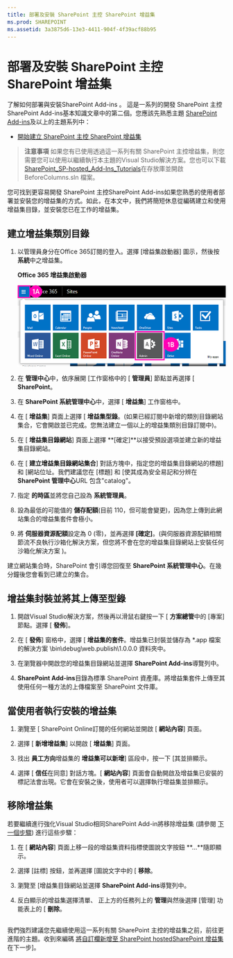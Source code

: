 ```yaml
---
title: 部署及安裝 SharePoint 主控 SharePoint 增益集
ms.prod: SHAREPOINT
ms.assetid: 3a3875d6-13e3-4411-904f-4f39acf88b95
---
```



# 部署及安裝 SharePoint 主控 SharePoint 增益集
了解如何部署與安裝SharePoint Add-ins 。
這是一系列的開發 SharePoint 主控SharePoint Add-ins基本知識文章中的第二個。您應該先熟悉主題 [SharePoint Add-ins](sharepoint-add-ins.md)及以上的主題系列中：
  
    
    


-  [開始建立 SharePoint 主控 SharePoint 增益集](get-started-creating-sharepoint-hosted-sharepoint-add-ins.md)
    
  

> **注意事項**
> 如果您有已使用透過這一系列有關 SharePoint 主控增益集，則您需要您可以使用以繼續執行本主題的Visual Studio解決方案。您也可以下載 [SharePoint_SP-hosted_Add-Ins_Tutorials](https://github.com/OfficeDev/SharePoint_SP-hosted_Add-Ins_Tutorials)在存放庫並開啟 BeforeColumns.sln 檔案。
  
    
    

您可找到更容易開發 SharePoint 主控SharePoint Add-ins如果您熟悉的使用者部署並安裝您的增益集的方式。如此，在本文中，我們將簡短休息從編碼建立和使用增益集目錄，並安裝您已在工作的增益集。
## 建立增益集類別目錄


  
    
    

1. 以管理員身分在Office 365訂閱的登入。選擇 [增益集啟動器] 圖示，然後按 **系統**中之增益集。
    
   **Office 365 增益集啟動器**

  

     ![Office 365 應用程式啟動器](images/ec60797c-d329-4922-a811-70c64598f4d5.PNG)
  

    
    
  
2. 在 **管理中心**中，依序展開 [工作窗格中的 [ **管理員**] 節點並再選擇 [ **SharePoint**。
    
  
3. 在 **SharePoint 系統管理中心**中，選擇 [ **增益集**] 工作窗格中。
    
  
4. 在 [ **增益集**] 頁面上選擇 [ **增益集型錄**。(如果已經訂閱中新增的類別目錄網站集合，它會開啟並已完成。您無法建立一個以上的增益集類別目錄訂閱中)。
    
  
5. 在 [ **增益集目錄網站**] 頁面上選擇 **[確定]**以接受預設選項並建立新的增益集目錄網站。
    
  
6. 在 [ **建立增益集目錄網站集合**] 對話方塊中，指定您的增益集目錄網站的標題] 和 [網站位址。我們建議您在 [標題] 和 [使其成為安全易記和分辨在 **SharePoint 管理中心**URL 包含"catalog"。
    
  
7. 指定 **的時區**並將您自己設為 **系統管理員**。
    
  
8. 設為最低的可能值的 **儲存配額**(目前 110，但可能會變更)，因為您上傳到此網站集合的增益集套件會極小。
    
  
9. 將 **伺服器資源配額**設定為 0 (零)，並再選擇 **[確定]**。(與伺服器資源配額相關節流不良執行沙箱化解決方案，但您將不會在您的增益集目錄網站上安裝任何沙箱化解決方案 )。
    
  
建立網站集合時，SharePoint 會引導您回復至 **SharePoint 系統管理中心**。在幾分鐘後您會看到已建立的集合。
## 增益集封裝並將其上傳至型錄


  
    
    

1. 開啟Visual Studio解決方案，然後再以滑鼠右鍵按一下 [ **方案總管**中的 [專案] 節點。選擇 [ **發佈**]。
    
  
2. 在 [ **發佈**] 窗格中，選擇 [ **增益集的套件**。增益集已封裝並儲存為 *.app 檔案的解決方案 \\bin\\debug\\web.publish\\1.0.0.0 資料夾中。
    
  
3. 在瀏覽器中開啟您的增益集目錄網站並選擇 **SharePoint Add-ins**導覽列中。
    
  
4. **SharePoint Add-ins**目錄為標準 SharePoint 資產庫。將增益集套件上傳至其使用任何一種方法的上傳檔案至 SharePoint 文件庫。
    
  

## 當使用者執行安裝的增益集


1. 瀏覽至 [ SharePoint Online訂閱的任何網站並開啟 [ **網站內容**] 頁面。
    
  
2. 選擇 [ **新增增益集**] 以開啟 [ **增益集**] 頁面。
    
  
3. 找出 **員工方向**增益集的 **增益集可以新增**] 區段中，按一下 [其並排顯示。
    
  
4. 選擇 [ **信任**在同意] 對話方塊。[ **網站內容**] 頁面會自動開啟及增益集已安裝的標記法會出現。它會在安裝之後，使用者可以選擇執行增益集並排顯示。
    
  

## 移除增益集

若要繼續進行強化Visual Studio相同SharePoint Add-in將移除增益集 (請參閱 [下一個步驟](#Nextsteps)) 進行這些步驟：
  
    
    

1. 在 [ **網站內容**] 頁面上移一段的增益集資料指標使圖說文字按鈕 **...**隨即顯示。
    
  
2. 選擇 [註標] 按鈕，並再選擇 [圖說文字中的 [ **移除**。
    
  
3. 瀏覽至 [增益集目錄網站並選擇 **SharePoint Add-ins**導覽列中。
    
  
4. 反白顯示的增益集選擇清單、 正上方的任務列上的 **管理**與然後選擇 [管理] 功能表上的 [ **刪除**。
    
  

## 

我們強烈建議您先繼續使用這一系列有關 SharePoint 主控的增益集之前，前往更進階的主題。收到來編碼 [將自訂欄新增至 SharePoint hostedSharePoint 增益集](add-custom-columns-to-a-sharepoint-hostedsharepoint-add-in.md)在下一步]。
  
    
    

